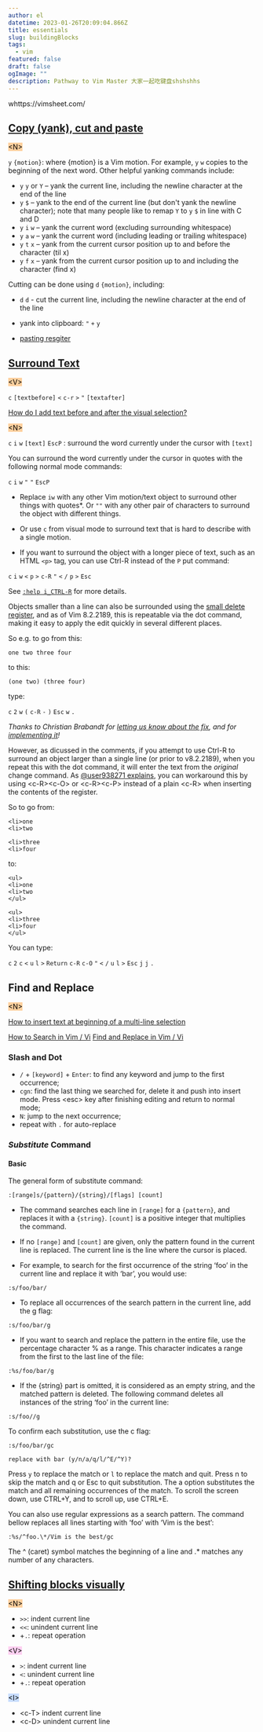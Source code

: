 ```yaml
---
author: el
datetime: 2023-01-26T20:09:04.866Z
title: essentials
slug: buildingBlocks
tags:
  - vim
featured: false
draft: false
ogImage: ""
description: Pathway to Vim Master 大家一起吃键盘shshshhs
---
```


whttps://vimsheet.com/

## [Copy (yank), cut and paste](https://vim.fandom.com/wiki/Copy,_cut_and_paste)

<mark style="background: #FFB86CA6;">&#60;N&#62;</mark>

`y` `{motion}`: where {motion} is a Vim motion. For example, `y` `w` copies to the beginning of the next word. Other helpful yanking commands include:

- `y` `y` or `Y` – yank the current line, including the newline character at the end of the line
- `y` `$` – yank to the end of the current line (but don't yank the newline character); note that many people like to remap `Y` to `y` `$` in line with C and D
- `y` `i` `w` – yank the current word (excluding surrounding whitespace)
- `y` `a` `w` – yank the current word (including leading or trailing whitespace)
- `y` `t` `x` – yank from the current cursor position up to and before the character (til x)
- `y` `f` `x` – yank from the current cursor position up to and including the character (find x)

Cutting can be done using `d` `{motion}`, including:

- `d` `d` - cut the current line, including the newline character at the end of the line
- yank into clipboard: `"` `+` `y`

- [pasting resgiter](https://vim.fandom.com/wiki/Pasting_registers)

## [Surround Text](https://vi.stackexchange.com/questions/21113/vimscript-surround-word-under-cursor-with-quotes)

<mark style="background: #FFB86CA6;">&#60;V&#62;</mark>

`c` `[textbefore]` `<` `c-r` `>` `"` `[textafter]`

[How do I add text before and after the visual selection?](https://vi.stackexchange.com/questions/15478/how-do-i-add-text-before-and-after-the-visual-selection)

<mark style="background: #FFB86CA6;">&#60;N&#62;</mark>

`c` `i` `w` `[text]` `EscP` : surround the word currently under the cursor with `[text]`

You can surround the word currently under the cursor in quotes with the following normal mode commands:

`c` `i` `w` `"` `"` `EscP`

- Replace `iw` with any other Vim motion/text object to surround other things with quotes\*. Or `""` with any other pair of characters to surround the object with different things.

- Or use `c` from visual mode to surround text that is hard to describe with a single motion.

- If you want to surround the object with a longer piece of text, such as an HTML `<p>` tag, you can use Ctrl-R instead of the `P` put command:

`c` `i` `w` `<` `p` `>` `c-R` `"` `<` `/` `p` `>` `Esc`

See [`:help i_CTRL-R`](https://vimhelp.org/insert.txt.html#i_CTRL-R) for more details.

Objects smaller than a line can also be surrounded using the [small delete register](https://vimhelp.org/change.txt.html#quote-), and as of Vim 8.2.2189, this is repeatable via the dot command, making it easy to apply the edit quickly in several different places.

So e.g. to go from this:

```
one two three four
```

to this:

```
(one two) (three four)
```

type:

`c` `2` `w` `(` `c-R` `-` `)` `Esc` `w` `.`

_Thanks to Christian Brabandt for [letting us know about the fix](https://vi.stackexchange.com/a/28528/343), and for [implementing it](https://github.com/vim/vim/releases/tag/v8.2.2189)!_

However, as dicussed in the comments, if you attempt to use Ctrl-R to surround an object larger than a single line (or prior to v8.2.2189), when you repeat this with the dot command, it will enter the text from the _original_ change command. As [@user938271 explains](https://vi.stackexchange.com/questions/21113/vimscript-surround-word-under-cursor-with-quotes/21119#comment37003_21119), you can workaround this by using \<c-R\>\<c-O\> or \<c-R\>\<c-P\> instead of a plain \<c-R\> when inserting the contents of the register.

So to go from:

```
<li>one
<li>two

<li>three
<li>four
```

to:

```
<ul>
<li>one
<li>two
</ul>

<ul>
<li>three
<li>four
</ul>
```

You can type:

`c` `2` `c` `<` `u` `l` `>` `Return` `c-R` `c-O` `"` `<` `/` `u` `l` `>` `Esc` `j` `j` `.`

## Find and Replace

<mark style="background: #FFB86CA6;">&#60;N&#62;</mark>

[How to insert text at beginning of a multi-line selection](https://stackoverflow.com/questions/253380/how-to-insert-text-at-beginning-of-a-multi-line-selection-in-vi-vim)

[How to Search in Vim / Vi](https://linuxize.com/post/vim-search/)
[Find and Replace in Vim / Vi](https://linuxize.com/post/vim-find-replace/#substituting-whole-word)

### Slash and Dot

- `/` + `[keyword]` + `Enter`: to find any keyword and jump to the first occurrence;
- `cgn`: find the last thing we searched for, delete it and push into insert mode. Press \<esc\> key after finishing editing and return to normal mode;
- `N`: jump to the next occurrence;
- repeat with `.` for auto-replace

### _Substitute_ Command

#### Basic

The general form of substitute command:

```vim
:[range]s/{pattern}/{string}/[flags] [count]
```

- The command searches each line in `[range]` for a `{pattern}`, and replaces it with a `{string}`. `[count]` is a positive integer that multiplies the command.

- If no `[range]` and `[count]` are given, only the pattern found in the current line is replaced. The current line is the line where the cursor is placed.

- For example, to search for the first occurrence of the string ‘foo’ in the current line and replace it with ‘bar’, you would use:

```vim
:s/foo/bar/
```

- To replace all occurrences of the search pattern in the current line, add the g flag:

```vim
:s/foo/bar/g
```

- If you want to search and replace the pattern in the entire file, use the percentage character % as a range. This character indicates a range from the first to the last line of the file:

```vim
:%s/foo/bar/g
```

- If the {string} part is omitted, it is considered as an empty string, and the matched pattern is deleted. The following command deletes all instances of the string ‘foo’ in the current line:

```vim
:s/foo//g
```

To confirm each substitution, use the c flag:

```vim
:s/foo/bar/gc
```

```Output
replace with bar (y/n/a/q/l/^E/^Y)?
```

Press `y` to replace the match or `l` to replace the match and quit. Press n to skip the match and q or Esc to quit substitution. The a option substitutes the match and all remaining occurrences of the match. To scroll the screen down, use CTRL+Y, and to scroll up, use CTRL+E.

You can also use regular expressions as a search pattern. The command bellow replaces all lines starting with ‘foo’ with ‘Vim is the best’:

```vim
:%s/^foo.\*/Vim is the best/gc

```

The ^ (caret) symbol matches the beginning of a line and .\* matches any number of any characters.

## [Shifting blocks visually](https://vim.fandom.com/wiki/Shifting_blocks_visually)

<mark style="background: #FFB86CA6;">&#60;N&#62;</mark>

- `>>`: indent current line
- `<<`: unindent current line
- +`.`: repeat operation

<mark style="background: #FFB8EBA6;">&#60;V&#62;</mark>

- `>`: indent current line
- `<`: unindent current line
- +`.`: repeat operation

<mark style="background: #ADCCFFA6;">&#60;I&#62;</mark>

- \<c-T\> indent current line
- \<c-D\> unindent current line
